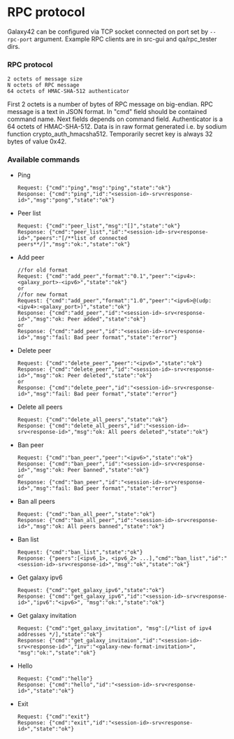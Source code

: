 # RPC protocol
Galaxy42 can be configured via TCP socket connected on port set by `--rpc-port` argument. Example RPC clients are in src-gui and qa/rpc_tester dirs.

### RPC protocol
```
2 octets of message size
N octets of RPC message
64 octets of HMAC-SHA-512 authenticator
```
First 2 octets is a number of bytes of RPC message on big-endian.
RPC message is a text in JSON format. In "cmd" field should be contained command name. Next fields depends on command field.
Authenticator is a 64 octets of HMAC-SHA-512. Data is in raw format generated i.e. by sodium function crypto_auth_hmacsha512. Temporarily secret key is always 32 bytes of value 0x42.

### Available commands

* Ping

  ```
  Request: {"cmd":"ping","msg":"ping","state":"ok"}
  Response: {"cmd":"ping","id":"<session-id>-srv<response-id>","msg":"pong","state":"ok"}
  ```
* Peer list
  ```
  Request: {"cmd":"peer_list","msg":"[]","state":"ok"}
  Response: {"cmd":"peer_list","id":"<session-id>-srv<response-id>","peers":"[/**list of connected peers**/]","msg":"ok:","state":"ok"}
  ```
* Add peer
  ```
  //for old format
  Request: {"cmd":"add_peer","format":"0.1","peer":"<ipv4>:<galaxy_port>-<ipv6>","state":"ok"}
  or
  //for new format
  Request: {"cmd":"add_peer","format":"1.0","peer":"<ipv6>@(udp:<ipv4>:<galaxy_port>)","state":"ok"}
  Response: {"cmd":"add_peer","id":"<session-id>-srv<response-id>","msg":"ok: Peer added","state":"ok"}
  or
  Response: {"cmd":"add_peer","id":"<session-id>-srv<response-id>","msg":"fail: Bad peer format","state":"error"}
  ```
* Delete peer
  ```
  Request: {"cmd":"delete_peer","peer":"<ipv6>","state":"ok"}
  Response: {"cmd":"delete_peer","id":"<session-id>-srv<response-id>","msg":"ok: Peer deleted","state":"ok"}
  or
  Response: {"cmd":"delete_peer","id":"<session-id>-srv<response-id>","msg":"fail: Bad peer format","state":"error"}
  ```
* Delete all peers
  ```
  Request: {"cmd":"delete_all_peers","state":"ok"}
  Response: {"cmd":"delete_all_peers","id":"<session-id>-srv<response-id>","msg":"ok: All peers deleted","state":"ok"}
  ```
* Ban peer
  ```
  Request: {"cmd":"ban_peer","peer":"<ipv6>","state":"ok"}
  Response: {"cmd":"ban_peer","id":"<session-id>-srv<response-id>","msg":"ok: Peer banned","state":"ok"}
  or
  Response: {"cmd":"ban_peer","id":"<session-id>-srv<response-id>","msg":"fail: Bad peer format","state":"error"}
  ```
* Ban all peers
  ```
  Request: {"cmd":"ban_all_peer","state":"ok"}
  Response: {"cmd":"ban_all_peer","id":"<session-id>-srv<response-id>","msg":"ok: All peers banned","state":"ok"}
  ```
* Ban list
  ```
  Request: {"cmd":"ban_list","state":"ok"}
  Response: {"peers":[<ipv6_1>, <ipv6_2> ...],"cmd":"ban_list","id":"<session-id>-srv<response-id>","msg":"ok","state":"ok"}
  ```
* Get galaxy ipv6
  ```
  Request: {"cmd":"get_galaxy_ipv6","state":"ok"}
  Response: {"cmd":"get_galaxy_ipv6","id":"<session-id>-srv<response-id>","ipv6":"<ipv6>", "msg":"ok:","state":"ok"}
  ```
* Get galaxy invitation
  ```
  Request: {"cmd":"get_galaxy_invitation", "msg":[/*list of ipv4 addresses */],"state":"ok"}
  Response: {"cmd":"get_galaxy_invitaion","id":"<session-id>-srv<response-id>","inv":"<galaxy-new-format-invitation>", "msg":"ok:","state":"ok"}
  ```
* Hello
  ```
  Request: {"cmd":"hello"}
  Response: {"cmd":"hello","id":"<session-id>-srv<response-id>","state":"ok"}
  ```
* Exit
  ```
  Request: {"cmd":"exit"}
  Response: {"cmd":"exit","id":"<session-id>-srv<response-id>","state":"ok"}
  ```
